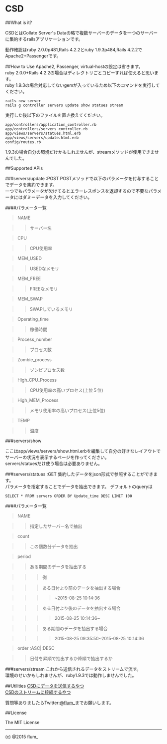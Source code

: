 CSD
===========

##What is it?

CSDとはCollate Server's Dataの略で複数サーバーのデータを一つのサーバーに集約するrailsアプリケーションです。  

動作確認はruby 2.0.0p481,Rails 4.2.2とruby 1.9.3p484,Rails 4.2.2でApache2+Passengerです。

##How to Use
Apache2, Passenger, virtual-hostの設定は省きます。  
ruby 2.0.0+Rails 4.2.2の場合はディレクトリごとコピーすれば使えると思います。  
ruby 1.9.3の場合対応してないgemが入っているため以下のコマンドを実行してください。  

```
rails new server  
rails g controller servers update show statues stream  
```

実行した後以下のファイルを置き換えてください。  

```
app/controllers/application_controller.rb  
app/controllers/servers_controller.rb  
app/views/servers/statues.html.erb  
app/views/servers/update.html.erb  
config/routes.rb  
```

1.9.3の場合自分の環境だけかもしれませんが、streamメソッドが使用できませんでした。  

##Supported APIs

###servers/update :POST
POSTメソッドで以下のパラメータを付与することでデータを集約できます。  
一つでもパラメータが欠けてるとエラーレスポンスを返却するので不要なパラメータにはダミーデータを入力してください。  


####パラメータ一覧

>NAME  

>>サーバー名

>CPU  

>>CPU使用率

>MEM_USED

>>USEDなメモリ
  
>MEM_FREE  

>>FREEなメモリ

>MEM_SWAP  

>>SWAPしているメモリ

>Operating_time  

>>稼働時間 

>Process_number  

>>プロセス数

>Zombie_process  

>>ゾンビプロセス数

>High_CPU_Process  

>>CPU使用率の高いプロセス(上位５位)

>High_MEM_Process 

>>メモリ使用率の高いプロセス(上位5位)
 
>TEMP  

>>温度

###servers/show

ここはapp/views/servers/show.html.erbを編集して自分の好きなレイアウトでサーバーの状況を表示するページを作ってください。  
servers/statuesだけ使う場合は必要ありません。  

###servers/statues :GET
集約したデータをjson形式で参照することができます。  
パラメータを指定することでデータを抽出できます。
デフォルトのqueryは  

```
SELECT * FROM servers ORDER BY Update_time DESC LIMIT 100
```

####パラメータ一覧

>NAME

>>指定したサーバー名で抽出

>count

>>この個数分データを抽出

>period

>>ある期間のデータを抽出する  

>>>例  

>>>ある日付より前のデータを抽出する場合  

>>>>~2015-08-25 10:14:36  

>>>ある日付より後のデータを抽出する場合

>>>>2015-08-25 10:14:36~

>>>ある期間のデータを抽出する場合

>>>>2015-08-25 09:35:50~2015-08-25 10:14:36  


>order :ASC|:DESC

>>日付を昇順で抽出するか降順で抽出するか

###servers/stream
これから送信されるデータをストリームで流す。  
環境のせいかもしれませんが、ruby1.9.3では動作しませんでした。

##Utilities
[CSDにデータを送信するやつ](http://github.com/flum1025/update_csd)  
[CSDのストリームに接続するやつ](http://github.com/flum1025/csd_stream)


質問等ありましたらTwitter:[@flum_](https://twitter.com/flum_)までお願いします。

##License

The MIT License

-------
(c) @2015 flum_